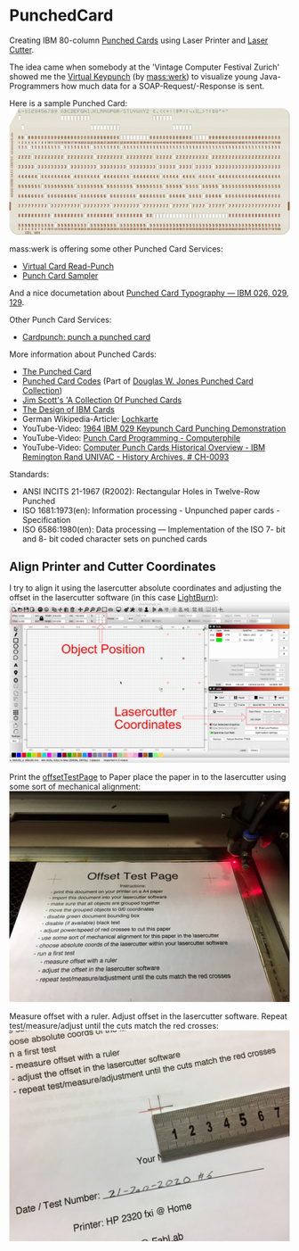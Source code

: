 # PunchedCard
Creating IBM 80-column [Punched Cards](https://en.wikipedia.org/wiki/Punched_card) using Laser Printer and [Laser Cutter](https://en.wikipedia.org/wiki/Laser_cutting).

The idea came when somebody at the 'Vintage Computer Festival Zurich' showed me the [Virtual Keypunch](https://www.masswerk.at/keypunch/) (by [mass:werk](https://www.masswerk.at/)) to visualize young Java-Programmers how much data for a SOAP-Request/-Response is sent.

Here is a sample Punched Card:
![sample Punched Card created using Keypunch](Fotos/PunchedCard_0001.png)

mass:werk is offering some other Punched Card Services:
* [Virtual Card Read-Punch](https://www.masswerk.at/card-readpunch/)
* [Punch Card Sampler](https://www.masswerk.at/cardsampler/)

And a nice documetation about [Punched Card Typography — IBM 026, 029, 129](https://www.masswerk.at/misc/card-punch-typography/).

Other Punch Card Services:
* [Cardpunch: punch a punched card](http://www.kloth.net/services/cardpunch.php)

More information about Punched Cards:
* [The Punched Card](http://www.quadibloc.com/comp/cardint.htm)
* [Punched Card Codes](http://homepage.divms.uiowa.edu/~jones/cards/codes.html) (Part of [ Douglas W. Jones Punched Card Collection](http://homepage.divms.uiowa.edu/~jones/cards/index.html))
* [Jim Scott's 'A Collection Of Punched Cards](http://www.jkmscott.net/data/Punched%20Cards.html)
* [The Design of IBM Cards](http://bitsavers.org/pdf/ibm/punchedCard/Training/22-5526-4_The_Design_of_IBM_Cards_Mar56.pdf)
* German Wikipedia-Article: [Lochkarte](https://de.wikipedia.org/wiki/Lochkarte)
* YouTube-Video: [1964 IBM 029 Keypunch Card Punching Demonstration](https://www.youtube.com/watch?v=YnnGbcM-H8c)
* YouTube-Video: [Punch Card Programming - Computerphile](https://www.youtube.com/watch?v=KG2M4ttzBnY)
* YouTube-Video: [Computer Punch Cards Historical Overview - IBM Remington Rand UNIVAC - History Archives, # CH-0093](https://www.youtube.com/watch?v=kKJxzay85Vk)

Standards:
* ANSI INCITS 21-1967 (R2002): Rectangular Holes in Twelve-Row Punched 
* ISO 1681:1973(en): Information processing - Unpunched paper cards - Specification
* ISO 6586:1980(en): Data processing — Implementation of the ISO 7- bit and 8- bit coded character sets on punched cards

## Align Printer and Cutter Coordinates
I try to align it using the lasercutter absolute coordinates and adjusting the offset in the lasercutter software (in this case [LightBurn](https://lightburnsoftware.com/)):
![screenshot of LightBurn lasercutter software](Fotos/PunchedCard_0002.png)

Print the [offsetTestPage](Files/offsetTestPage_A4.pdf) to Paper place the paper in to the lasercutter using some sort of mechanical alignment:
![place paper in the lasercutter](Fotos/PunchedCard_0003.jpg)

Measure offset with a ruler. Adjust offset in the lasercutter software. Repeat test/measure/adjust until the cuts match the red crosses:
![measure offset with ruler](Fotos/PunchedCard_0004.jpg)
